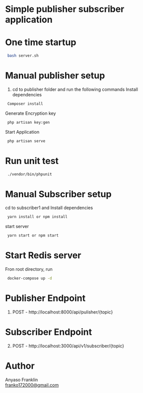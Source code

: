 # Simple publisher subscriber application
# One time startup
```bash
 bash server.sh
```
# Manual publisher setup
1. cd to publisher folder and run the following commands
Install dependencies
```bash
 Composer install
```
Generate Encryption key
```bash
 php artisan key:gen
```
Start Application
```bash
 php artisan serve
```
# Run unit test
```bash
 ./vendor/bin/phpunit
```
# Manual Subscriber setup
cd to subscriber1 and Install dependencies
```bash
 yarn install or npm install
```
start server
```bash
 yarn start or npm start
```
# Start Redis server
Fron root directory, run

```bash
 docker-compose up -d
```
# Publisher Endpoint
1. POST - http://localhost:8000/api/pulisher/{topic}
# Subscriber Endpoint
2. POST - http://localhost:3000/api/v1/subscriber/{topic}
# Author
Anyaso Franklin <br />
franko172000@gmail.com



